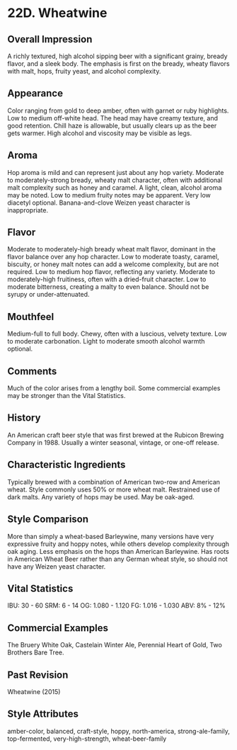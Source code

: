 # 22D. Wheatwine

## Overall Impression

A richly textured, high alcohol sipping beer with a significant grainy, bready flavor, and a sleek body. The emphasis is first on the bready, wheaty flavors with malt, hops, fruity yeast, and alcohol complexity.

## Appearance

Color ranging from gold to deep amber, often with garnet or ruby highlights. Low to medium off-white head. The head may have creamy texture, and good retention. Chill haze is allowable, but usually clears up as the beer gets warmer. High alcohol and viscosity may be visible as legs.

## Aroma

Hop aroma is mild and can represent just about any hop variety. Moderate to moderately-strong bready, wheaty malt character, often with additional malt complexity such as honey and caramel. A light, clean, alcohol aroma may be noted. Low to medium fruity notes may be apparent. Very low diacetyl optional. Banana-and-clove Weizen yeast character is inappropriate.

## Flavor

Moderate to moderately-high bready wheat malt flavor, dominant in the flavor balance over any hop character. Low to moderate toasty, caramel, biscuity, or honey malt notes can add a welcome complexity, but are not required. Low to medium hop flavor, reflecting any variety. Moderate to moderately-high fruitiness, often with a dried-fruit character. Low to moderate bitterness, creating a malty to even balance. Should not be syrupy or under-attenuated.

## Mouthfeel

Medium-full to full body. Chewy, often with a luscious, velvety texture. Low to moderate carbonation. Light to moderate smooth alcohol warmth optional.

## Comments

Much of the color arises from a lengthy boil. Some commercial examples may be stronger than the Vital Statistics.

## History

An American craft beer style that was first brewed at the Rubicon Brewing Company in 1988. Usually a winter seasonal, vintage, or one-off release.

## Characteristic Ingredients

Typically brewed with a combination of American two-row and American wheat. Style commonly uses 50% or more wheat malt. Restrained use of dark malts. Any variety of hops may be used. May be oak-aged.

## Style Comparison

More than simply a wheat-based Barleywine, many versions have very expressive fruity and hoppy notes, while others develop complexity through oak aging. Less emphasis on the hops than American Barleywine. Has roots in American Wheat Beer rather than any German wheat style, so should not have any Weizen yeast character.

## Vital Statistics

IBU: 30 - 60
SRM: 6 - 14
OG: 1.080 - 1.120
FG: 1.016 - 1.030
ABV: 8% - 12%

## Commercial Examples

The Bruery White Oak, Castelain Winter Ale, Perennial Heart of Gold, Two Brothers Bare Tree.

## Past Revision

Wheatwine (2015)

## Style Attributes

amber-color, balanced, craft-style, hoppy, north-america, strong-ale-family, top-fermented, very-high-strength, wheat-beer-family